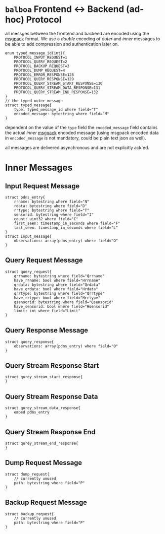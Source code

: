 
# `balboa` Frontend <-> Backend (ad-hoc) Protocol

all messges between the frontend and backend are encoded using the [msgpack][1]
format. We use a *double* encoding of *outer* and *inner* messages to be
able to add compression and authentication later on.

```
enum typed_message_id(int){
    PROTOCOL_INPUT_REQUEST=1
    PROTOCOL_QUERY_REQUEST=2
    PROTOCOL_BACKUP_REQUEST=3
    PROTOCOL_DUMP_REQUEST=4
    PROTOCOL_ERROR_RESPONSE=128
    PROTOCOL_QUERY_RESPONSE=129
    PROTOCOL_QUERY_STREAM_START_RESPONSE=130
    PROTOCOL_QUERY_STREAM_DATA_RESPONSE=131
    PROTOCOL_QUERY_STREAM_END_RESPONSE=132
}
// the typed outer message
struct typed_message{
    type: typed_message_id where field="T"
    encoded_message: bytestring where field="M"
}
```

dependent on the value of the `type` field the `encoded_message` field contains
the actual *inner* [msgpack][1] encoded message (using msgpack encoded data in
`encoded_message` is not mandatory, could be plain text json as well).

all messages are delivered asynchronous and are not explicitly ack'ed.

[1]: https://msgpack.org/

# Inner Messages

## Input Request Message

```
struct pdns_entry{
    rrname: bytestring where field="N"
    rdata: bytestring where field="D"
    rrtype: bytestring where field="T"
    sensorid: bytestring where field="I"
    count: uint32 where field="C"
    first_seen: timestamp_in_seconds where field="F"
    last_seen: timestamp_in_seconds where field="L"
}
struct input_message{
    observations: array(pdns_entry) where field="O"
}
```

## Query Request Message

```
struct query_request{
    qrrname: bytestring where field="Qrrname"
    have_rrname: bool where field="Hrrname"
    qrdata: bytestring where field="Qrdata"
    have_qrdata: bool where field="Hrdata"
    qrrtype: bytestring where field="Qrrtype"
    have_rrtype: bool where field="Hrrtype"
    qsensorid: bytestring where field="Qsensorid"
    have_sensorid: bool where field="Hsensorid"
    limit: int where field="Limit"
}
```

## Query Response Message

```
struct query_response{
    observations: array(pdns_entry) where field="O"
}
```

## Query Stream Response Start

```
struct qurey_stream_start_response{
}
```

## Query Stream Response Data

```
struct qurey_stream_data_response{
    embed pdns_entry
}
```

## Query Stream Response End

```
struct qurey_stream_end_response{
}
```

## Dump Request Message

```
struct dump_request{
    // currently unused
    path: bytestring where field="P"
}
```

## Backup Request Message

```
struct backup_request{
    // currently unused
    path: bytestring where field="P"
}
```
